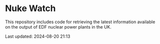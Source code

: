 # Nuke Watch

This repository includes code for retrieving the latest information available on the output of EDF nuclear power plants in the UK.

Last updated: 2024-08-20 21:13